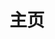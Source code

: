 ---
home: true
layout: BlogHome
icon: home
title: 主页
bgImage: https://pic.imgdb.cn/item/65dc6fb79f345e8d03721808.png
heroImage: https://pic.imgdb.cn/item/65dcc4f79f345e8d03838ce2.png
heroText: 蓝调城市
heroFullScreen: true
tagline: Cyber Cyan
projects:
  - icon: circle-play
    name: B站缓存转换工具
    desc: 将安卓app的缓存文件转换为视频和外挂弹幕
    link: https://github.com/BlueCitizens/bilibili-app-cache-converter

  - icon: link
    name: Heaven Burn Red
    desc: key社联合出品，麻枝准监督的手游
    link: https://heaven-burns-red.com/

  - icon: book
    name: 《回忆 · 梦 · 思考 —— 荣格自传》
    desc: 荣格心理学
    link: https://book.douban.com/subject/1981608/

  - icon: link
    name: PC426
    desc: 学会思考，停止盲从
    link: https://pc426.com/


footer: 自定义你的页脚文字
---